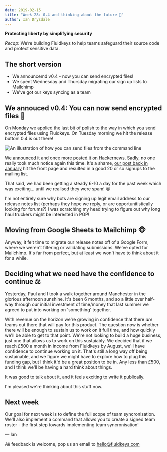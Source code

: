 ```yaml
---
date: 2019-02-15
title: "Week 28: 0.4 and thinking about the future 🔮"
author: Ian Drysdale
---
```

**Protecting liberty by simplifying security**

_Recap_: We’re building Fluidkeys to help teams safeguard their source code and protect sensitive data.

## The short version

* We announcemd v0.4 - now you can send encrypted files!
* We spent Wednesday and Thursday migrating our sign up lists to Mailchimp
* We've got our keys syncing as a team

## We annouced v0.4: You can now send encrypted files 💾

On Monday we applied the last bit of polish to the way in which you send encrypted files using
Fluidkeys. On Tuesday morning we hit the release button! 0.4 is out there!

![An illustration of how you can send files from the command line](/images/weeknotes/week-28/fluidkeys-0.4-release.png)

[We announced it](/blog/release-0-4-send-encrypted-files/) and once more [posted it on Hackernews](https://news.ycombinator.com/item?id=19143770).
Sadly, no one really took much notice again this time. It's a shame, [our post back in January](https://news.ycombinator.com/item?id=18863528)
hit the front page and resulted in a good 20 or so signups to the mailing list.

That said, we had been getting a steady 6-10 a day for the past week which was exciting...
until we realised they were spam! 😔

I'm not entirely sure why bots are signing up legit email address to our release notes list (perhaps
they hope we reply, or are opportunitistically looking for forums?) I was scratching my head trying
to figure out why long haul truckers might be interested in PGP!

## Moving from Google Sheets to Mailchimp 🐵

Anyway, it felt time to migrate our release notes off of a Google Form, where we weren't filtering
or validating submissions. We've opted for Mailchimp. It's far from perfect, but at least we won't
have to think about it for a while.

## Deciding what we need have the confidence to continue ⚖️

Yesterday, Paul and I took a walk together around Manchester in the glorious afternoon sunshine.
It's been 6 months, and so a little over half-way through our initial investment of time/money that
last summer we agreed to put into working on 'something' together.

With revenue on the horizon we're growing in confidence that there *are* teams out there that will
pay for this product. The question now is whether there will be enough to sustain us to work on it
full time, and how quickly we'll be able to get to that point. We're not looking to build a huge
business, just one that allows us to work on this sustaiably. We decided that if we reach £500 a
month in income from Fluidkeys by August, we'll have confidence to continue working on it.
That's still a long way off being sustainable, and we figure we might have to explore how
to plug this funding gap, but I think it'd be a great position to be in. Any less than £500, and
I think we'll be having a hard think about things.

It was good to talk about it, and it feels exciting to write it publically.

I'm pleased we're thinking about this stuff now.

## Next week

Our goal for next week is to define the full scope of team syncronisation. We'll also implement a
command that allows you to create a signed team roster - the first step towards implementing team
syncronisation!

— Ian

*All* feedback is welcome, pop us an email to
[hello@fluidkeys.com](mailto:hello@fluidkeys.com)
